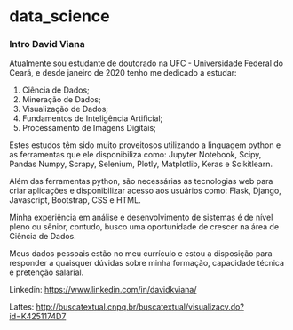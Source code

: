 # data_science
### Intro David Viana

Atualmente sou estudante de doutorado na UFC - Universidade Federal do Ceará, e desde janeiro de 2020 tenho me dedicado a estudar:
1. Ciência de Dados;
1. Mineração de Dados;
1. Visualização de Dados;
1. Fundamentos de Inteligência Artificial;
1. Processamento de Imagens Digitais;

Estes estudos têm sido muito proveitosos utilizando a linguagem python e as ferramentas que ele disponibiliza como: Jupyter Notebook, Scipy, Pandas
Numpy, Scrapy, Selenium, Plotly, Matplotlib, Keras e Scikitlearn.

Além das ferramentas python, são necessárias as tecnologias web para criar aplicações e disponibilizar acesso aos usuários como: Flask, Django, Javascript, Bootstrap, CSS e HTML.

Minha experiência em análise e desenvolvimento de sistemas é de nível pleno ou sênior, contudo, busco uma oportunidade de crescer na área de Ciência de Dados.

Meus dados pessoais estão no meu currículo e estou a disposição para responder a quaisquer dúvidas sobre minha formação, capacidade técnica e pretenção salarial.

Linkedin:
https://www.linkedin.com/in/davidkviana/

Lattes:
http://buscatextual.cnpq.br/buscatextual/visualizacv.do?id=K4251174D7
